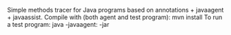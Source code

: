 Simple methods tracer for Java programs based on annotations + javaagent + javaassist.
Compile with (both agent and test program): mvn install
To run a test program: java -javaagent:<path to metracer-1.0.0.jar> -jar <path to metracertest-1.0.0.jar>
